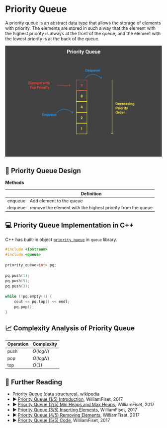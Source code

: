 # Priority Queue

A priority queue is an abstract data type that allows the storage of elements with priority. The elements are stored in such a way that the element with the highest priority is always at the front of the queue, and the element with the lowest priority is at the back of the queue.

![](../abstract/data-structures/priority_queue.png)


## 🎨 Priority Queue Design

**Methods**

|                | Definition                                                  |
|----------------|-------------------------------------------------------------|
| enqueue        | Add element to the queue                                    |
| dequeue        | remove the element with the highest priority from the queue |


## 💻 Priority Queue Implementation in C++

C++ has built-in object [`priority_queue`](https://cplusplus.com/reference/queue/priority_queue/) in `queue` library.

```cpp
#include <iostream>
#include <queue>

priority_queue<int> pq;

pq.push(1);
pq.push(5);
pq.push(3);

while (!pq.empty()) {
    cout << pq.top() << endl;
    pq.pop();
}
```

## 📈 Complexity Analysis of Priority Queue


| Operation       | Complexity          |
|-----------------|---------------------|
| push            | $O(log N)$          |
| pop             | $O(log N)$          |
| top             | $O(1)$              |

## 🔗 Further Reading

* [Priority Queue (data structures)](https://en.wikipedia.org/wiki/Priority_queue), wikipedia
* ▶️ [Priority Queue (1/5) Introduction](https://www.youtube.com/watch?v=wptevk0bshY&ab_channel=WilliamFiset), WilliamFiset, 2017
* ▶️ [Priority Queue (2/5) Min Heaps and Max Heaps](https://www.youtube.com/watch?v=HCEr35qpawQ&ab_channel=WilliamFiset), WilliamFiset, 2017
* ▶️ [Priority Queue (3/5) Inserting Elements](https://www.youtube.com/watch?v=QOJ-CmQiXko&list=PLDV1Zeh2NRsB6SWUrDFW2RmDotAfPbeHu&index=16&ab_channel=WilliamFiset), WilliamFiset, 2017
* ▶️ [Priority Queue (4/5) Removing Elements](https://www.youtube.com/watch?v=eVq8CmoC1x8&list=PLDV1Zeh2NRsB6SWUrDFW2RmDotAfPbeHu&index=17&ab_channel=WilliamFiset), WilliamFiset, 2017
* ▶️ [Priority Queue (5/5) Code](https://www.youtube.com/watch?v=GLIRnUhknP0&list=PLDV1Zeh2NRsB6SWUrDFW2RmDotAfPbeHu&index=18&ab_channel=WilliamFiset), WilliamFiset, 2017
